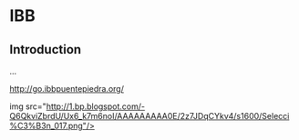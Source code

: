IBB 
=======================

Introduction
------------
...

<a href="http://go.ibbpuentepiedra.org/" target="_blank">http://go.ibbpuentepiedra.org/</a>



img src="http://1.bp.blogspot.com/-Q6QkviZbrdU/Ux6_k7m6noI/AAAAAAAAA0E/2z7JDqCYkv4/s1600/Selecci%C3%B3n_017.png"/>



